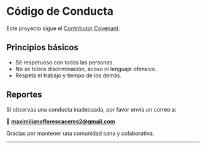 # Código de Conducta

Este proyecto sigue el [Contributor Covenant](https://www.contributor-covenant.org/es/version/2/1/code_of_conduct/).

## Principios básicos
- Sé respetuoso con todas las personas.
- No se tolera discriminación, acoso ni lenguaje ofensivo.
- Respeta el trabajo y tiempo de los demás.

## Reportes
Si observas una conducta inadecuada, por favor envía un correo a:

**📧 maximilianoflorescaceres2@gmail.com**

Gracias por mantener una comunidad sana y colaborativa.


---
